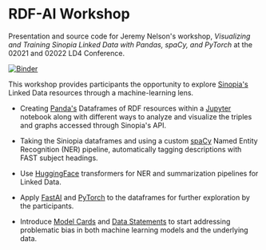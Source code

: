 # RDF-AI Workshop
Presentation and source code for Jeremy Nelson's workshop, *Visualizing and Training Sinopia 
Linked Data with Pandas, spaCy, and PyTorch* at the 02021 and 02022 LD4 Conference.

[![Binder](https://mybinder.org/badge_logo.svg)](https://mybinder.org/v2/gh/LD4P/rdf-ai-workshop/HEAD)

This workshop provides participants the opportunity to explore [Sinopia's](https://sinopia.io) Linked Data 
resources through a machine-learning lens. 

-  Creating [Panda's](https://pandas.pydata.org/) Dataframes of 
   RDF resources within a [Jupyter](https://jupyter.org/) notebook along with different ways 
   to analyze and visualize the triples and graphs accessed through Sinopia's API. 

-  Taking the Siniopia dataframes and using a custom [spaCy](https://spacy.io/) Named Entity 
   Recognition (NER) pipeline, automatically tagging descriptions with FAST subject headings. 
   
-  Use [HuggingFace]() transformers for NER and summarization pipelines for Linked Data.  

-  Apply [FastAI](https://www.fast.ai/) and [PyTorch](https://pytorch.org/)  to the  dataframes for further exploration by the participants. 

-  Introduce [Model Cards](https://modelcards.withgoogle.com/about) and [Data Statements](https://techpolicylab.uw.edu/data-statements/)
   to start addressing problematic bias in both machine learning models and the underlying data.
